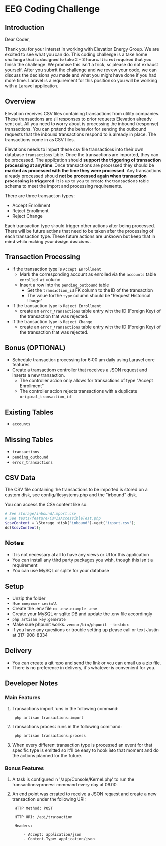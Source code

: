 # EEG Coding Challenge

## Introduction

Dear Coder,

Thank you for your interest in working with Elevation Energy Group. We are excited to
see what you can do. This coding challenge is a take home challenge that is designed
to take 2 - 3 hours. It is not required that you finish the challenge. We promise this isn't a trick,
so please do not exhaust yourself. After you submit the challenge and we review your code,
we can discuss the decisions you made and what you might have done if you had more time.
Laravel is a requirement for this position so you will be working with a Laravel application.

## Overview
Elevation receives CSV files containing transactions from utility companies. These transactions
are all responses to prior requests Elevation already sent out. All you need to worry about
is processing the inbound (response) transactions. You can pretend the behavior for sending
the outbound requests that the inbound transactions respond to is already in place.
The transactions come in as CSV files.

Elevations needs to import these csv file transactions into their own database `transactions` table.
Once the transactions are imported, they can be processed. The application should **support
the triggering of transaction processing at anytime**. Once transactions are processed they should
be **marked as processed with the time they were processed**. Any transactions already processed
should **not be processed again when transaction processing is triggered**. It is up to you to
create the transactions table schema to meet the import and processing requirements.

There are three transaction types:
- Accept Enrollment
- Reject Enrollment
- Reject Change

Each transaction type should trigger other actions after being processed. There will be future actions that need to be
taken after the processing of each transaction type. These future actions are unknown but keep that in mind while making
your design decisions.

## Transaction Processing
* If the transaction type is `Accept Enrollment`
    - Mark the corresponding account as enrolled via the `accounts` table `enrolled_at` column
    - Insert a row into the `pending_outbound` table
        - Set the `transaction_id` FK column to the ID of the transaction
        - The value for the `type` column should be "Request Historical Usage"
* If the transaction type is `Reject Enrollment`
    - create an `error_transactions` table entry with the ID (Foreign Key) of the transaction that was rejected.
* If the transaction type is `Reject Change`
    - create an `error_transactions` table entry with the ID (Foreign Key) of the transaction that was rejected.

## Bonus (OPTIONAL)
* Schedule transaction processing for 6:00 am daily using Laravel core features
* Create a transactions controller that receives a JSON request and inserts a new transaction.
    - The controller action only allows for transactions of type "Accept Enrollment"
    - The controller action rejects transactions with a duplicate `original_transaction_id`

## Existing Tables
* `accounts`

## Missing Tables
* `transactions`
* `pending_outbound`
* `error_transactions`

## CSV Data
The CSV file containing the transactions to be imported is stored on a custom disk,
see config/filesystems.php and the "inbound" disk.

You can access the CSV content like so:
```php
# See storage/inbound/import.csv
# See tests/feature/CsvIsAccessibleTest.php
$csvContent = \Storage::disk('inbound')->get('import.csv');
dd($csvContent);
```

## Notes
* It is not necessary at all to have any views or UI for this application
* You can install any third party packages you wish, though this isn't a requirement
* You can use MySQL or sqlite for your database

## Setup
* Unzip the folder
* Run `composer install`
* Create the .env file `cp .env.example .env`
* Create your MySQL or sqlite DB and update the .env file accordingly
* `php artisan key:generate`
* Make sure phpunit works. `vendor/bin/phpunit --testdox`
* If you have any questions or trouble setting up please call or text Justin at 317-908-8334

## Delivery
* You can create a git repo and send the link or you can email us a zip file.
* There is no preference in delivery, it's whatever is convenient for you.


## Developer Notes

### Main Features
1. Transactions import runs in the following command:

        php artisan transactions:import

2. Transactions process runs in the following command:

        php artisan transactions:process

3. When every different transaction type is processed an event for that specific type is emitted so it'll be easy to hook into that moment and do the actions planned for the future.

### Bonus Features
1. A task is configured in '/app/Console/Kernel.php' to run the transactions:process command every day at 06:00.

2. An end point was created to receive a JSON request and create a new transaction under the following URI:

        HTTP Method: POST
        
        HTTP URI: /api/transaction

        Headers: 

            - Accept: application/json
            - Content-Type: application/json

        